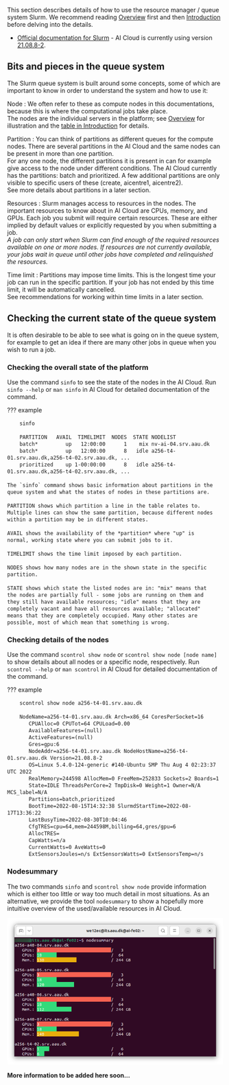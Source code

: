This section describes details of how to use the resource manager /
queue system Slurm. We recommend reading [Overview](overview.md) first
and then [Introduction](introduction.md) before delving into the
details.

- [Official documentation for Slurm](https://slurm.schedmd.com/) - AI
  Cloud is currently using version
  [21.08.8-2](https://slurm.schedmd.com/archive/slurm-21.08.8-2/).

## Bits and pieces in the queue system

The Slurm queue system is built around some concepts, some of which
are important to know in order to understand the system and how to use
it:

Node
: We often refer to these as compute nodes in this documentations,
  because this is where the computational jobs take place.  
  The nodes are the individual servers in the platform; see
  [Overview](overview.md) for illustration and the [table in
  Introduction](introduction.md#overview) for details.
  
Partition
: You can think of partitions as different queues for the compute
  nodes. There are several partitions in the AI Cloud and the same
  nodes can be present in more than one partition.  
  For any one node, the different partitions it is present in can for
  example give access to the node under different conditions. The AI
  Cloud currently has the partitions: batch and prioritized. A few
  additional partitions are only visible to specific users of these
  (create, aicentre1, aicentre2).  
  See more details about partitions in a later section.

<!-- QoS should be added if we start using them in the new AI Cloud -->

Resources
: Slurm manages access to resources in the nodes. The important
  resources to know about in AI Cloud are CPUs, memory, and GPUs. Each
  job you submit will require certain resources. These are either
  implied by default values or explicitly requested by you when
  submitting a job.  
  *A job can only start when Slurm can find enough of the required
  resources available on one or more nodes. If resources are not
  currently available, your jobs wait in queue until other jobs have
  completed and relinquished the resources.*

Time limit
: Partitions may impose time limits. This is the longest time your job
  can run in the specific partition. If your job has not ended by this
  time limit, it will be automatically cancelled.  
  See recommendations for working within time limits in a later
  section.

## Checking the current state of the queue system

It is often desirable to be able to see what is going on in the queue
system, for example to get an idea if there are many other jobs in
queue when you wish to run a job.

### Checking the overall state of the platform

Use the command `sinfo` to see the state of the nodes in the AI
Cloud. Run `sinfo --help` or `man sinfo` in AI Cloud for detailed
documentation of the command.

??? example

        sinfo
         
        PARTITION   AVAIL  TIMELIMIT  NODES  STATE NODELIST
        batch*         up   12:00:00      1    mix nv-ai-04.srv.aau.dk
        batch*         up   12:00:00      8   idle a256-t4-01.srv.aau.dk,a256-t4-02.srv.aau.dk, ...
        prioritized    up 1-00:00:00      8   idle a256-t4-01.srv.aau.dk,a256-t4-02.srv.aau.dk, ...

    The `sinfo` command shows basic information about partitions in the
    queue system and what the states of nodes in these partitions are.
	
	PARTITION shows which partition a line in the table	relates to.
	Multiple lines can show the same partition, because different nodes
	within a partition may be in different states.
	
	AVAIL shows the availability of the *partition* where "up" is
	normal, working state where you can submit jobs to it.
	
	TIMELIMIT shows the time limit imposed by each partition.
	
	NODES shows how many nodes are in the shown state in the specific
	partition.
	
	STATE shows which state the listed nodes are in: "mix" means that
	the nodes are partially full - some jobs are running on them and
	they still have available resources; "idle" means that they are
	completely vacant and have all resources available; "allocated"
	means that they are completely occupied. Many other states are
	possible, most of which mean that something is wrong.

### Checking details of the nodes

Use the command `scontrol show node` or `scontrol show node [node
name]` to show details about all nodes or a specific node,
respectively.  Run `scontrol --help` or `man scontrol` in AI Cloud for
detailed documentation of the command.

??? example

        scontrol show node a256-t4-01.srv.aau.dk
		
        NodeName=a256-t4-01.srv.aau.dk Arch=x86_64 CoresPerSocket=16 
           CPUAlloc=0 CPUTot=64 CPULoad=0.00
           AvailableFeatures=(null)
           ActiveFeatures=(null)
           Gres=gpu:6
           NodeAddr=a256-t4-01.srv.aau.dk NodeHostName=a256-t4-01.srv.aau.dk Version=21.08.8-2
           OS=Linux 5.4.0-124-generic #140-Ubuntu SMP Thu Aug 4 02:23:37 UTC 2022 
           RealMemory=244598 AllocMem=0 FreeMem=252833 Sockets=2 Boards=1
           State=IDLE ThreadsPerCore=2 TmpDisk=0 Weight=1 Owner=N/A MCS_label=N/A
           Partitions=batch,prioritized 
           BootTime=2022-08-15T14:32:38 SlurmdStartTime=2022-08-17T13:36:22
           LastBusyTime=2022-08-30T10:04:46
           CfgTRES=cpu=64,mem=244598M,billing=64,gres/gpu=6
           AllocTRES=
           CapWatts=n/a
           CurrentWatts=0 AveWatts=0
           ExtSensorsJoules=n/s ExtSensorsWatts=0 ExtSensorsTemp=n/s

### Nodesummary

The two commands `sinfo` and `scontrol show node` provide information
which is either too little or way too much detail in most
situations. As an alternative, we provide the tool `nodesummary` to
show a hopefully more intuitive overview of the used/available
resources in AI Cloud.

![Screenshot of `nodesummary` in use.](assets/img/nodesummary.png)

**More information to be added here soon...**
